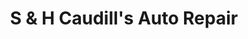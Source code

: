 ---
title: "S & H Caudill's Auto Repair"
url: /morehead/s-und-h-caudills-auto-repair/
shop: Autowerkstatt
---